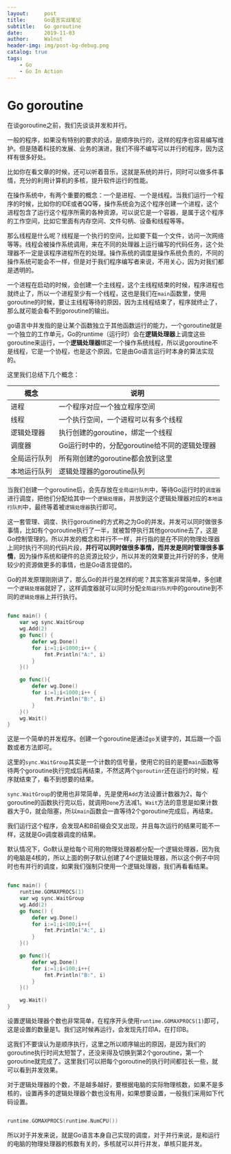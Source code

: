 ```yaml
---
layout:     post
title:      Go语言实战笔记
subtitle:   Go goroutine
date:       2019-11-03
author:     Walnut
header-img: img/post-bg-debug.png
catalog: true
tags:
    - Go
    - Go In Action
---
```


# Go goroutine

在谈goroutine之前，我们先谈谈并发和并行。

一般的程序，如果没有特别的要求的话，是顺序执行的，这样的程序也容易编写维护。但是随着科技的发展、业务的演进，我们不得不编写可以并行的程序，因为这样有很多好处。

比如你在看文章的时候，还可以听着音乐，这就是系统的并行，同时可以做多件事情，充分的利用计算机的多核，提升软件运行的性能。

在操作系统中，有两个重要的概念：一个是进程、一个是线程。当我们运行一个程序的时候，比如你的IDE或者QQ等，操作系统会为这个程序创建一个进程，这个进程包含了运行这个程序所需的各种资源，可以说它是一个容器，是属于这个程序的工作空间，比如它里面有内存空间、文件句柄、设备和线程等等。

那么线程是什么呢？线程是一个执行的空间，比如要下载一个文件，访问一次网络等等。线程会被操作系统调用，来在不同的处理器上运行编写的代码任务，这个处理器不一定是该程序进程所在的处理。操作系统的调度是操作系统负责的，不同的操作系统可能会不一样，但是对于我们程序编写者来说，不用关心，因为对我们都是透明的。

一个进程在启动的时候，会创建一个主线程，这个主线程结束的时候，程序进程也就终止了，所以一个进程至少有一个线程，这也是我们在`main`函数里，使用goroutine的时候，要让主线程等待的原因，因为主线程结束了，程序就终止了，那么就可能会看不到goroutine的输出。

go语言中并发指的是让某个函数独立于其他函数运行的能力，一个goroutine就是一个独立的工作单元，Go的runtime（运行时）会在**逻辑处理器**上调度这些goroutine来运行，一个**逻辑处理器**绑定一个操作系统线程，所以说goroutine不是线程，它是一个协程，也是这个原因，它是由Go语言运行时本身的算法实现的。

这里我们总结下几个概念：

概念 | 说明
------------ | -------------
进程 | 一个程序对应一个独立程序空间
线程 | 一个执行空间，一个进程可以有多个线程 
逻辑处理器 | 执行创建的goroutine，绑定一个线程
调度器 | Go运行时中的，分配goroutine给不同的逻辑处理器
全局运行队列 | 所有刚创建的goroutine都会放到这里
本地运行队列 | 逻辑处理器的goroutine队列

当我们创建一个goroutine后，会先存放在`全局运行队列`中，等待Go运行时的`调度器`进行调度，把他们分配给其中一个`逻辑处理器`，并放到这个逻辑处理器对应的`本地运行队列`中，最终等着被`逻辑处理器`执行即可。

这一套管理、调度、执行goroutine的方式称之为Go的并发。并发可以同时做很多事情，比如有个goroutine执行了一半，就被暂停执行其他goroutine去了，这是Go控制管理的。所以并发的概念和并行不一样，并行指的是在不同的物理处理器上同时执行不同的代码片段，**并行可以同时做很多事情，而并发是同时管理很多事情**，因为操作系统和硬件的总资源比较少，所以并发的效果要比并行好的多，使用较少的资源做更多的事情，也是Go语言提倡的。

Go的并发原理刚刚讲了，那么Go的并行是怎样的呢？其实答案非常简单，多创建一个`逻辑处理器`就好了，这样调度器就可以同时分配`全局运行队列`中的goroutine到不同的`逻辑处理器`上并行执行。

```go

func main() {
    var wg sync.WaitGroup
    wg.Add(2)
    go func() {
        defer wg.Done()
        for i:=1;i<1000;i++ {
            fmt.Println("A:", i)
        }
    }()

    go func(){
        defer wg.Done()
        for i:=1;i<1000;i++ {
            fmt.Println("B:", i)
        }
    }()
    wg.Wait()
}

```

这是一个简单的并发程序。创建一个goroutine是通过`go`关键字的，其后跟一个函数或者方法即可。

这里的`sync.WaitGroup`其实是一个计数的信号量，使用它的目的是要`main`函数等待两个goroutine执行完成后再结束，不然这两个`goroutinr`还在运行的时候，程序就结束了，看不到想要的结果。

`sync.WaitGroup`的使用也非常简单，先是使用`Add`方法设置计数器为2，每个goroutine的函数执行完以后，就调用`Done`方法减1。`Wait`方法的意思是如果计数器大于0，就会阻塞，所以`main`函数会一直等待2个goroutine完成后，再结束。

我们运行这个程序，会发现A和B前缀会交叉出现，并且每次运行的结果可能不一样，这就是Go调度器调度的结果。

默认情况下，Go默认是给每个可用的物理处理器都分配一个逻辑处理器，因为我的电脑是4核的，所以上面的例子默认创建了4个逻辑处理器，所以这个例子中同时也有并行的调度，如果我们强制只使用一个逻辑处理器，我们再看看结果。

```go

func main() {
    runtime.GOMAXPROCS(1)
    var wg sync.WaitGroup
    wg.Add(2)
    go func() {
        defer wg.Done()
        for i:=1;i<100;i++{
            fmt.Println("A:", i)
        }
    }()

    go func(){
        defer wg.Done()
        for i:=1;i<100;i++{
            fmt.Println("B:", i)
        }
    }()

    wg.Wait()
}

```

设置逻辑处理器个数也非常简单，在程序开头使用`runtime.GOMAXPROCS(1)`即可，这是设置的数量是1。我们这时候再运行，会发现先打印A，在打印B。

这我们不要误认为是顺序执行，这里之所以顺序输出的原因，是因为我们的goroutine执行时间太短暂了，还没来得及切换到第2个goroutine，第一个goroutine就完成了。这里我们可以把每个goroutine的执行时间都拉长一些，就可以看到并发效果。

对于逻辑处理器的个数，不是越多越好，要根据电脑的实际物理核数，如果不是多核的，设置再多的逻辑处理器个数也没有用，如果想要设置，一般我们采用如下代码设置。

```go

runtime.GOMAXPROCS(runtime.NumCPU())

```
所以对于并发来说，就是Go语言本身自己实现的调度，对于并行来说，是和运行的电脑的物理处理器的核数有关的，多核就可以并行并发，单核只能并发。
